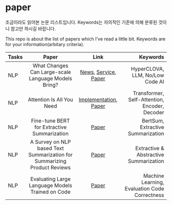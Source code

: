 # paper
조금이라도 읽어본 논문 리스트입니다. Keywords는 자의적인 기준에 의해 분류된 것이니 참고만 하시길 바랍니다.

This repo is about the list of papers which I've read a little bit. Keywords are for your information(arbitary criteria).

| Tasks | Paper | Link | Keywords |
|:---------------|:-------------:|:-------------:|-------------:|
| NLP | What Changes Can Large-scale Language Models Bring? |[News](https://zdnet.co.kr/view/?no=20220128154803), [Service](https://www.ncloud.com/product/aiService/clovaStudio), [Paper](https://arxiv.org/pdf/2109.04650.pdf)|HyperCLOVA, LLM, No/Low Code AI|
| NLP | Attention Is All You Need |[Implementation](https://nlp.seas.harvard.edu/2018/04/03/attention.html), [Paper](https://arxiv.org/pdf/1706.03762.pdf)|Transformer, Self-Attention, Encoder, Decoder|
| NLP | Fine-tune BERT for Extractive Summarization |[Paper](https://arxiv.org/pdf/1903.10318.pdf)|BertSum, Extractive Summarization|
| NLP | A Survey on NLP based Text Summarization for Summarizing Product Reviews |[Paper](https://ieeexplore.ieee.org/document/9183355/keywords#keywords)|Extractive & Abstractive Summarization|
| NLP | Evaluating Large Language Models Trained on Code |[Paper](https://arxiv.org/pdf/2107.03374.pdf)|Machine Learning, Evaluation Code Correctness|
